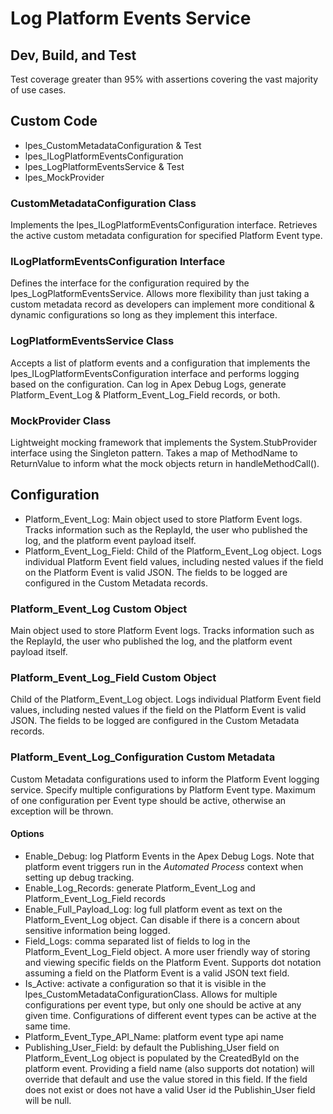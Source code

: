 # Log Platform Events Service

## Dev, Build, and Test
Test coverage greater than 95% with assertions covering the vast majority of use cases.

## Custom Code
- lpes_CustomMetadataConfiguration & Test
- lpes_ILogPlatformEventsConfiguration
- lpes_LogPlatformEventsService & Test
- lpes_MockProvider

### CustomMetadataConfiguration Class
Implements the lpes_ILogPlatformEventsConfiguration interface. 
Retrieves the active custom metadata configuration for specified Platform Event type.

### ILogPlatformEventsConfiguration Interface
Defines the interface for the configuration required by the lpes_LogPlatformEventsService.
Allows more flexibility than just taking a custom metadata record as developers can implement more conditional & dynamic configurations so long as they implement this interface.

### LogPlatformEventsService Class
Accepts a list of platform events and a configuration that implements the lpes_ILogPlatformEventsConfiguration interface and performs logging based on the configuration.
Can log in Apex Debug Logs, generate Platform_Event_Log & Platform_Event_Log_Field records, or both.

### MockProvider Class
Lightweight mocking framework that implements the System.StubProvider interface using the Singleton pattern. 
Takes a map of MethodName to ReturnValue to inform what the mock objects return in handleMethodCall().

## Configuration
- Platform_Event_Log: Main object used to store Platform Event logs. Tracks information such as the ReplayId, the user who published the log, and the platform event payload itself.
- Platform_Event_Log_Field: Child of the Platform_Event_Log object. Logs individual Platform Event field values, including nested values if the field on the Platform Event is valid JSON. The fields to be logged are configured in the Custom Metadata records.

### Platform_Event_Log Custom Object
Main object used to store Platform Event logs. 
Tracks information such as the ReplayId, the user who published the log, and the platform event payload itself.

### Platform_Event_Log_Field Custom Object
Child of the Platform_Event_Log object. 
Logs individual Platform Event field values, including nested values if the field on the Platform Event is valid JSON. The fields to be logged are configured in the Custom Metadata records.

### Platform_Event_Log_Configuration Custom Metadata
Custom Metadata configurations used to inform the Platform Event logging service. 
Specify multiple configurations by Platform Event type. Maximum of one configuration per Event type should be active, otherwise an exception will be thrown.

#### Options
- Enable_Debug: log Platform Events in the Apex Debug Logs. Note that platform event triggers run in the *Automated Process* context when setting up debug tracking.
- Enable_Log_Records: generate Platform_Event_Log and Platform_Event_Log_Field records
- Enable_Full_Payload_Log: log full platform event as text on the Platform_Event_Log object. Can disable if there is a concern about sensitive information being logged.
- Field_Logs: comma separated list of fields to log in the Platform_Event_Log_Field object. A more user friendly way of storing and viewing specific fields on the Platform Event. Supports dot notation assuming a field on the Platform Event is a valid JSON text field.
- Is_Active: activate a configuration so that it is visible in the lpes_CustomMetadataConfigurationClass. Allows for multiple configurations per event type, but only one should be active at any given time. Configurations of different event types can be active at the same time.
- Platform_Event_Type_API_Name: platform event type api name
- Publishing_User_Field: by default the Publishing_User field on Platform_Event_Log object is populated by the CreatedById on the platform event. Providing a field name (also supports dot notation) will override that default and use the value stored in this field. If the field does not exist or does not have a valid User id the Publishin_User field will be null.

